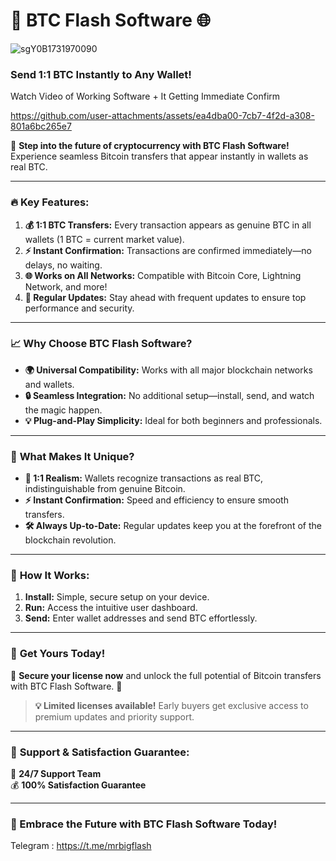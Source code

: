 

# 🚀 **BTC Flash Software** 🌐  


![sgY0B1731970090](https://github.com/user-attachments/assets/fa86b88e-6631-41ae-8ad0-1a49dfb84724)

### **Send 1:1 BTC Instantly to Any Wallet!**  

Watch Video of Working Software + It Getting Immediate Confirm

https://github.com/user-attachments/assets/ea4dba00-7cb7-4f2d-a308-801a6bc265e7

🎉 **Step into the future of cryptocurrency with BTC Flash Software!** Experience seamless Bitcoin transfers that appear instantly in wallets as real BTC.  

---

### 🔥 **Key Features:**  
1. **💰 1:1 BTC Transfers:** Every transaction appears as genuine BTC in all wallets (1 BTC = current market value).  
2. **⚡ Instant Confirmation:** Transactions are confirmed immediately—no delays, no waiting.  
3. **🌐 Works on All Networks:** Compatible with Bitcoin Core, Lightning Network, and more!  
4. **🔄 Regular Updates:** Stay ahead with frequent updates to ensure top performance and security.  

---

### 📈 **Why Choose BTC Flash Software?**  

- **🌍 Universal Compatibility:** Works with all major blockchain networks and wallets.  
- **🔒 Seamless Integration:** No additional setup—install, send, and watch the magic happen.  
- **💡 Plug-and-Play Simplicity:** Ideal for both beginners and professionals.  

---

### 🌟 **What Makes It Unique?**  

- **👀 1:1 Realism:** Wallets recognize transactions as real BTC, indistinguishable from genuine Bitcoin.  
- **⚡ Instant Confirmation:** Speed and efficiency to ensure smooth transfers.  
- **🛠️ Always Up-to-Date:** Regular updates keep you at the forefront of the blockchain revolution.  

---

### 💎 **How It Works:**  

1. **Install:** Simple, secure setup on your device.  
2. **Run:** Access the intuitive user dashboard.  
3. **Send:** Enter wallet addresses and send BTC effortlessly.  

---

### 🛒 **Get Yours Today!**  

🔐 **Secure your license now** and unlock the full potential of Bitcoin transfers with BTC Flash Software. 🚀  

> **💡 Limited licenses available!** Early buyers get exclusive access to premium updates and priority support.  

---

### 🤝 **Support & Satisfaction Guarantee:**  

📧 **24/7 Support Team**  
💰 **100% Satisfaction Guarantee**  

---


### **🚀 Embrace the Future with BTC Flash Software Today!**

Telegram : https://t.me/mrbigflash
